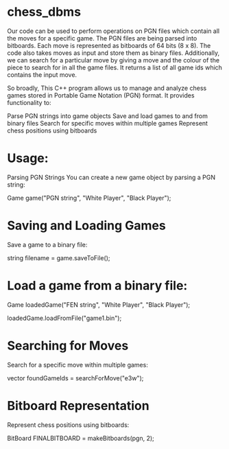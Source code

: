 # chess_dbms
Our code can be used to perform operations on PGN files which contain all the moves for a specific game. The PGN files are being parsed into bitboards. Each move is represented as bitboards of 64 bits (8 x 8). 
The code also takes moves as input and store them as binary files. 
Additionally, we can search for a particular move by giving a move and the colour of the piece to search for in all the game files. It returns a list of all game ids which contains the input move. 

So broadly, This C++ program allows us to manage and analyze chess games stored in Portable Game Notation (PGN) format. It provides functionality to:

Parse PGN strings into game objects
Save and load games to and from binary files
Search for specific moves within multiple games
Represent chess positions using bitboards 

# Usage:
Parsing PGN Strings
You can create a new game object by parsing a PGN string:

Game game("PGN string", "White Player", "Black Player");


# Saving and Loading Games
Save a game to a binary file:

string filename = game.saveToFile();

# Load a game from a binary file:
Game loadedGame("FEN string", "White Player", "Black Player");

loadedGame.loadFromFile("game1.bin");

# Searching for Moves
Search for a specific move within multiple games:

vector<int> foundGameIds = searchForMove("e3w");

# Bitboard Representation
Represent chess positions using bitboards:

BitBoard FINALBITBOARD = makeBitboards(pgn, 2);



